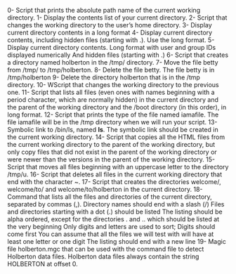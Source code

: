 0- Script that prints the absolute path name of the current working directory.
1- Display the contents list of your current directory.
2- Script that changes the working directory to the user’s home directory.
3- Display current directory contents in a long format
4- Display current directory contents, including hidden files (starting with .). Use the long format.
5- Display current directory contents.
    Long format
    with user and group IDs displayed numerically
    And hidden files (starting with .)
6- Script that creates a directory named holberton in the /tmp/ directory.
7- Move the file betty from /tmp/ to /tmp/holberton.
8- Delete the file betty.
    The file betty is in /tmp/holberton
9- Delete the directory holberton that is in the /tmp directory.
10- WScript that changes the working directory to the previous one.
11- Script that lists all files (even ones with names beginning with a period character, which are normally hidden) in the current directory and the parent of the working directory and the /boot directory (in this order), in long format.
12- Script that prints the type of the file named iamafile. The file iamafile will be in the /tmp directory when we will run your script.
13- Symbolic link to /bin/ls, named __ls__. The symbolic link should be created in the current working directory. 
14- Script that copies all the HTML files from the current working directory to the parent of the working directory, but only copy files that did not exist in the parent of the working directory or were newer than the versions in the parent of the working directory.
15- Script that moves all files beginning with an uppercase letter to the directory /tmp/u.
16- Script that deletes all files in the current working directory that end with the character ~.
17- Script that creates the directories welcome/, welcome/to/ and welcome/to/holberton in the current directory.
18- Command that lists all the files and directories of the current directory, separated by commas (,).
    Directory names should end with a slash (/)
    Files and directories starting with a dot (.) should be listed
    The listing should be alpha ordered, except for the directories . and .. which should be listed at the very beginning
    Only digits and letters are used to sort; Digits should come first
    You can assume that all the files we will test with will have at least one letter or one digit
    The listing should end with a new line
19- Magic file holberton.mgc that can be used with the command file to detect Holberton data files. Holberton data files always contain the string HOLBERTON at offset 0.
